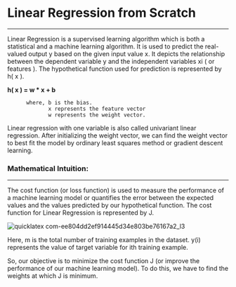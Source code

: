 # Linear Regression from Scratch
<hr>

Linear Regression is a supervised learning algorithm which is both a statistical and a machine learning algorithm. It is used to predict the real-valued output y based on the given input value x. It depicts the relationship between the dependent variable y and the independent variables xi  ( or features ).  The hypothetical function used for prediction is represented by h( x ).

<b>  h( x ) = w * x + b  </b>
    
          where, b is the bias.
                 x represents the feature vector
                 w represents the weight vector.
Linear regression with one variable is also called univariant linear regression.  After initializing the weight vector, we can find the weight vector to best fit the model by ordinary least squares method or gradient descent learning.

### Mathematical Intuition: 
<hr>

The cost function (or loss function) is used to measure the performance of a machine learning model or quantifies the error between the expected values and the values predicted by our hypothetical function. The cost function for Linear Regression is represented by J.

 ![quicklatex com-ee804dd2ef914445d34e803be76167a2_l3](https://github.com/Gokulprasanth-t/Linear-regression/assets/121724612/186a479f-8226-4faa-ae0b-31abf45ca544)

Here, m is the total number of training examples in the dataset.
y(i) represents the value of target variable for ith training example.

So, our objective is to minimize the cost function J (or improve the performance of our machine learning model). To do this, we have to find the weights at which J is minimum.  

